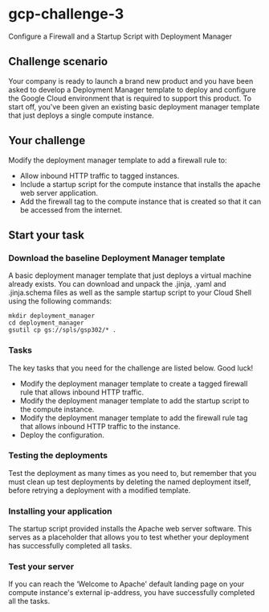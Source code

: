 # gcp-challenge-3
Configure a Firewall and a Startup Script with Deployment Manager

## Challenge scenario
Your company is ready to launch a brand new product and you have been asked to develop a Deployment Manager template to deploy and configure the Google Cloud environment that is required to support this product. To start off, you've been given an existing basic deployment manager template that just deploys a single compute instance.

## Your challenge
Modify the deployment manager template to add a firewall rule to:

* Allow inbound HTTP traffic to tagged instances.
* Include a startup script for the compute instance that installs the apache web server application.
* Add the firewall tag to the compute instance that is created so that it can be accessed from the internet.

## Start your task

### Download the baseline Deployment Manager template
A basic deployment manager template that just deploys a virtual machine already exists. You can download and unpack the .jinja, .yaml and .jinja.schema files as well as the sample startup script to your Cloud Shell using the following commands:

```
mkdir deployment_manager
cd deployment_manager
gsutil cp gs://spls/gsp302/* .
```

### Tasks
The key tasks that you need for the challenge are listed below. Good luck!

* Modify the deployment manager template to create a tagged firewall rule that allows inbound HTTP traffic.
* Modify the deployment manager template to add the startup script to the compute instance.
* Modify the deployment manager template to add the firewall rule tag that allows inbound HTTP traffic to the instance.
* Deploy the configuration.

### Testing the deployments
Test the deployment as many times as you need to, but remember that you must clean up test deployments by deleting the named deployment itself, before retrying a deployment with a modified template.

### Installing your application
The startup script provided installs the Apache web server software. This serves as a placeholder that allows you to test whether your deployment has successfully completed all tasks.

### Test your server
If you can reach the ‘Welcome to Apache' default landing page on your compute instance's external ip-address, you have successfully completed all the tasks.

